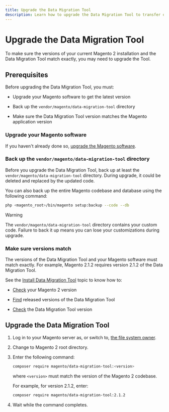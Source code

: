 ```yaml
---
title: Upgrade the Data Migration Tool
description: Learn how to upgrade the Data Migration Tool to transfer data between Magento 1 and Magento 2.
---
```


# Upgrade the Data Migration Tool

To make sure the versions of your current Magento 2 installation and the Data Migration Tool match exactly, you may need to upgrade the Tool.

## Prerequisites

Before upgrading the Data Migration Tool, you must:

*  Upgrade your Magento software to get the latest version

*  Back up the `vendor/magento/data-migration-tool` directory

*  Make sure the Data Migration Tool version matches the Magento application version

### Upgrade your Magento software

If you haven't already done so, [upgrade the Magento software](https://experienceleague.adobe.com/docs/commerce-operations/upgrade-guide/overview.html).

### Back up the `vendor/magento/data-migration-tool` directory

Before you upgrade the Data Migration Tool, back up at least the `vendor/magento/data-migration-tool` directory. During upgrade, it could be deleted and replaced by the updated code.

You can also back up the entire Magento codebase and database using the following command:

```bash
php <magento_root>/bin/magento setup:backup --code --db
```

>[!WARNING]
>
>The `vendor/magento/data-migration-tool` directory contains your custom code. Failure to back it up means you can lose your customizations during upgrade.


### Make sure versions match

The versions of the Data Migration Tool and your Magento software must match exactly. For example, Magento 2.1.2 requires version 2.1.2 of the Data Migration Tool.

See the [Install Data Migration Tool](install.md) topic to know how to:

*  [Check](install.md#check-your-version) your Magento 2 version

*  [Find](install.md#find-released-versions-of-data-migration-tool) released versions of the Data Migration Tool

*  [Check](install.md#check-version-of-installed-data-migration-tool) the Data Migration Tool version

## Upgrade the Data Migration Tool

1. Log in to your Magento server as, or switch to, [the file system owner](https://devdocs.magento.com/guides/v2.4/install-gde/prereq/file-sys-perms-over.html).
1. Change to Magento 2 root directory.
1. Enter the following command:

   ```bash
   composer require magento/data-migration-tool:<version>
   ```

   where `<version>` must match the version of the Magento 2 codebase.

   For example, for version 2.1.2, enter:

   ```bash
   composer require magento/data-migration-tool:2.1.2
   ```

1. Wait while the command completes.
